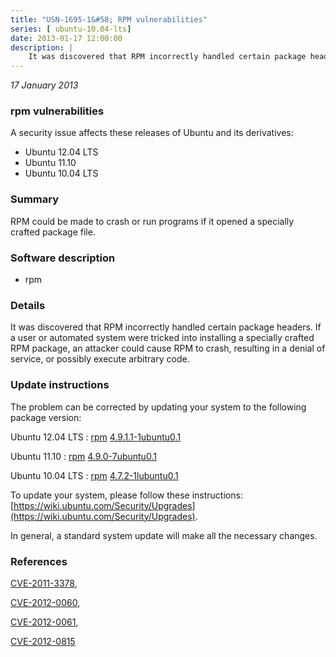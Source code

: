 ```yaml
---
title: "USN-1695-1&#58; RPM vulnerabilities"
series: [ ubuntu-10.04-lts]
date: 2013-01-17 12:00:00
description: |
    It was discovered that RPM incorrectly handled certain package headers. If a user or automated system were tricked into installing a specially crafted RPM package, an attacker could cause RPM to crash, resulting in a denial of service, or possibly execute arbitrary code. 
--- 
```

 
 

*17 January 2013*

### rpm vulnerabilities

A security issue affects these releases of Ubuntu and its derivatives:

* Ubuntu 12.04 LTS
* Ubuntu 11.10
* Ubuntu 10.04 LTS

### Summary

RPM could be made to crash or run programs if it opened a specially crafted package file.

### Software description

* rpm 

### Details

It was discovered that RPM incorrectly handled certain package headers. If a user or automated system were tricked into installing a specially crafted RPM package, an attacker could cause RPM to crash, resulting in a denial of service, or possibly execute arbitrary code. 

### Update instructions

The problem can be corrected by updating your system to the following package version:

Ubuntu 12.04 LTS
 : [rpm](https://launchpad.net/ubuntu/+source/rpm) <span> [4.9.1.1-1ubuntu0.1](https://launchpad.net/ubuntu/+source/rpm/4.9.1.1-1ubuntu0.1) </span> 

Ubuntu 11.10
 : [rpm](https://launchpad.net/ubuntu/+source/rpm) <span> [4.9.0-7ubuntu0.1](https://launchpad.net/ubuntu/+source/rpm/4.9.0-7ubuntu0.1) </span> 

Ubuntu 10.04 LTS
 : [rpm](https://launchpad.net/ubuntu/+source/rpm) <span> [4.7.2-1lubuntu0.1](https://launchpad.net/ubuntu/+source/rpm/4.7.2-1lubuntu0.1) </span> 

To update your system, please follow these instructions: [https://wiki.ubuntu.com/Security/Upgrades](https://wiki.ubuntu.com/Security/Upgrades).

In general, a standard system update will make all the necessary changes. 

### References

 
 [CVE-2011-3378](http://people.ubuntu.com/~ubuntu-security/cve/CVE-2011-3378), 

 [CVE-2012-0060](http://people.ubuntu.com/~ubuntu-security/cve/CVE-2012-0060), 

 [CVE-2012-0061](http://people.ubuntu.com/~ubuntu-security/cve/CVE-2012-0061), 

 [CVE-2012-0815](http://people.ubuntu.com/~ubuntu-security/cve/CVE-2012-0815)
 

